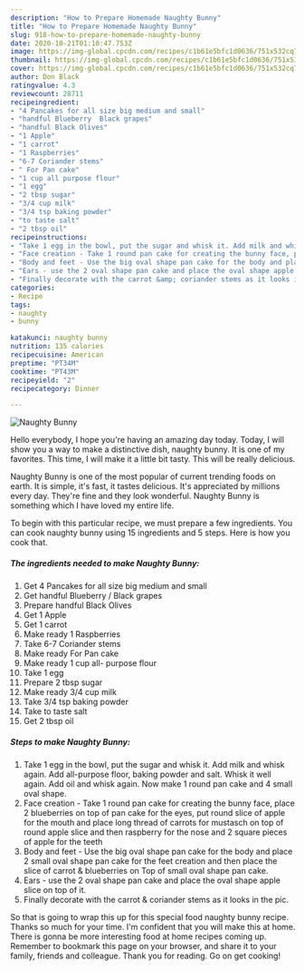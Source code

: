 ```yaml
---
description: "How to Prepare Homemade Naughty Bunny"
title: "How to Prepare Homemade Naughty Bunny"
slug: 918-how-to-prepare-homemade-naughty-bunny
date: 2020-10-21T01:10:47.753Z
image: https://img-global.cpcdn.com/recipes/c1b61e5bfc1d0636/751x532cq70/naughty-bunny-recipe-main-photo.jpg
thumbnail: https://img-global.cpcdn.com/recipes/c1b61e5bfc1d0636/751x532cq70/naughty-bunny-recipe-main-photo.jpg
cover: https://img-global.cpcdn.com/recipes/c1b61e5bfc1d0636/751x532cq70/naughty-bunny-recipe-main-photo.jpg
author: Don Black
ratingvalue: 4.3
reviewcount: 28711
recipeingredient:
- "4 Pancakes for all size big medium and small"
- "handful Blueberry  Black grapes"
- "handful Black Olives"
- "1 Apple"
- "1 carrot"
- "1 Raspberries"
- "6-7 Coriander stems"
- " For Pan cake"
- "1 cup all purpose flour"
- "1 egg"
- "2 tbsp sugar"
- "3/4 cup milk"
- "3/4 tsp baking powder"
- "to taste salt"
- "2 tbsp oil"
recipeinstructions:
- "Take 1 egg in the bowl, put the sugar and whisk it. Add milk and whisk again. Add all-purpose floor, baking powder and salt. Whisk it well again. Add oil and whisk again. Now make 1 round pan cake and 4 small oval shape."
- "Face creation - Take 1 round pan cake for creating the bunny face, place 2 blueberries on top of pan cake for the eyes, put round slice of apple for the mouth and place long thread of carrots for mustasch on top of round apple slice and then raspberry for the nose and 2 square pieces of apple for the teeth"
- "Body and feet - Use the big oval shape pan cake for the body and place 2 small oval shape pan cake for the feet creation and then place the slice of carrot &amp; blueberries on Top of small oval shape pan cake."
- "Ears - use the 2 oval shape pan cake and place the oval shape apple slice on top of it."
- "Finally decorate with the carrot &amp; coriander stems as it looks in the pic."
categories:
- Recipe
tags:
- naughty
- bunny

katakunci: naughty bunny 
nutrition: 135 calories
recipecuisine: American
preptime: "PT34M"
cooktime: "PT43M"
recipeyield: "2"
recipecategory: Dinner

---
```



![Naughty Bunny](https://img-global.cpcdn.com/recipes/c1b61e5bfc1d0636/751x532cq70/naughty-bunny-recipe-main-photo.jpg)

Hello everybody, I hope you're having an amazing day today. Today, I will show you a way to make a distinctive dish, naughty bunny. It is one of my favorites. This time, I will make it a little bit tasty. This will be really delicious.

Naughty Bunny is one of the most popular of current trending foods on earth. It is simple, it's fast, it tastes delicious. It's appreciated by millions every day. They're fine and they look wonderful. Naughty Bunny is something which I have loved my entire life.




To begin with this particular recipe, we must prepare a few ingredients. You can cook naughty bunny using 15 ingredients and 5 steps. Here is how you cook that.

<!--inarticleads1-->

##### The ingredients needed to make Naughty Bunny:

1. Get 4 Pancakes for all size big medium and small
1. Get handful Blueberry / Black grapes
1. Prepare handful Black Olives
1. Get 1 Apple
1. Get 1 carrot
1. Make ready 1 Raspberries
1. Take 6-7 Coriander stems
1. Make ready  For Pan cake
1. Make ready 1 cup all- purpose flour
1. Take 1 egg
1. Prepare 2 tbsp sugar
1. Make ready 3/4 cup milk
1. Take 3/4 tsp baking powder
1. Take to taste salt
1. Get 2 tbsp oil




<!--inarticleads2-->

##### Steps to make Naughty Bunny:

1. Take 1 egg in the bowl, put the sugar and whisk it. Add milk and whisk again. Add all-purpose floor, baking powder and salt. Whisk it well again. Add oil and whisk again. Now make 1 round pan cake and 4 small oval shape.
1. Face creation - Take 1 round pan cake for creating the bunny face, place 2 blueberries on top of pan cake for the eyes, put round slice of apple for the mouth and place long thread of carrots for mustasch on top of round apple slice and then raspberry for the nose and 2 square pieces of apple for the teeth
1. Body and feet - Use the big oval shape pan cake for the body and place 2 small oval shape pan cake for the feet creation and then place the slice of carrot &amp; blueberries on Top of small oval shape pan cake.
1. Ears - use the 2 oval shape pan cake and place the oval shape apple slice on top of it.
1. Finally decorate with the carrot &amp; coriander stems as it looks in the pic.




So that is going to wrap this up for this special food naughty bunny recipe. Thanks so much for your time. I'm confident that you will make this at home. There is gonna be more interesting food at home recipes coming up. Remember to bookmark this page on your browser, and share it to your family, friends and colleague. Thank you for reading. Go on get cooking!
